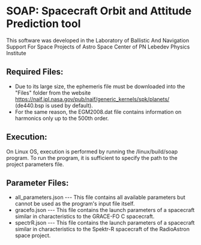 # SOAP: Spacecraft Orbit and Attitude Prediction tool

This software was developed in the Laboratory of Ballistic And Navigation Support For Space Projects of Astro Space Center of PN Lebedev Physics Institute

## Required Files:

- Due to its large size, the ephemeris file must be downloaded into the "Files" folder from the website https://naif.jpl.nasa.gov/pub/naif/generic_kernels/spk/planets/ (de440.bsp is used by default).
- For the same reason, the EGM2008.dat file contains information on harmonics only up to the 500th order.

## Execution:

On Linux OS, execution is performed by running the /linux/build/soap program. To run the program, it is sufficient to specify the path to the project parameters file.

## Parameter Files:

- all_parameters.json --- This file contains all available parameters but cannot be used as the program's input file itself.
- gracefo.json --- This file contains the launch parameters of a spacecraft similar in characteristics to the GRACE-FO C spacecraft.
- spectrR.json --- This file contains the launch parameters of a spacecraft similar in characteristics to the Spektr-R spacecraft of the RadioAstron space project.
